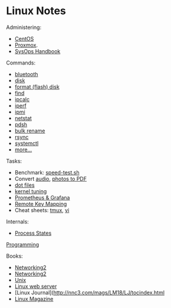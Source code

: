 # Linux Notes

Administering:

* [CentOS](../centos/)
* [Proxmox](../proxmox/).
* [SysOps Handbook](https://abarrak.gitbook.io/linux-sysops-handbook/)

Commands:

* [bluetooth](cli-bluetooth.html)
* [disk](cli-disk.html)
* [format (flash) disk](cli-disk-format.html)
* [find](cli-find.html)
* [ipcalc](cli-ipcalc.html)
* [iperf](cli-iperf.html)
* [ipmi](cli-ipmi.html)
* [netstat](cli-netstat.html)
* [pdsh](cli-pdsh.html)
* [bulk rename](cli-rename-files.html)
* [rsync](cli-rsync.html)
* [systemctl](cli-systemctl.html)
* [more...](cli.html)

Tasks:

* Benchmark: [speed-test.sh](speed-test.sh)
* Convert [audio](convert-audio.html),
[photos to PDF](convert-image2pdf.html)
* [dot files](/dot-files)
* [kernel tuning](kernel-tuning.html)
* [Prometheus & Grafana](prometheus-grafana.html)
* [Remote Key Mapping](remote.html)
* Cheat sheets: [tmux](tmux.html), [vi](../vi.html)

Internals:

* [Process States](https://raw.githubusercontent.com/abarrak/linux-sysops-handbook/main/images/process-states.png)

[Programming](../programming/)


Books:

* [Networking2](http://nnc3.com/mags/networking/)
* [Networking2](http://nnc3.com/mags/Networking2/)
* [Unix](http://nnc3.com/mags/unix3/)
* [Linux web server](http://nnc3.com/mags/lnXwwwsvr/)
* [Linux Journal](http://nnc3.com/mags/LM18/LJ/tocindex.html
* [Linux Magazine](http://nnc3.com/mags/LM10/)
